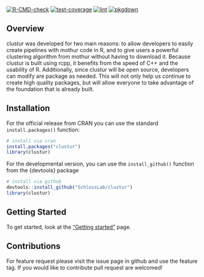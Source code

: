 
<!-- README.md is generated from README.Rmd. Please edit that file -->

<!-- badges: start -->

[![R-CMD-check](https://github.com/SchlossLab/clustur/actions/workflows/check-full.yml/badge.svg)](https://github.com/SchlossLab/clustur/actions/workflows/check-full.yml)
[![test-coverage](https://github.com/SchlossLab/clustur/actions/workflows/test-coverage.yml/badge.svg)](https://github.com/SchlossLab/clustur/actions/workflows/test-coverage.yml)
[![lint](https://github.com/SchlossLab/clustur/actions/workflows/lintr.yml/badge.svg)](https://github.com/SchlossLab/clustur/actions/workflows/lintr.yml)
[![pkgdown](https://github.com/SchlossLab/clustur/actions/workflows/pkgdown.yaml/badge.svg)](https://github.com/SchlossLab/clustur/actions/workflows/pkgdown.yaml)

<!-- badges: end -->

## Overview

clustur was developed for two main reasons: to allow developers to
easily create pipelines with mothur code in R, and to give users a
powerful clustering algorithm from mothur without having to download it.
Because clustur is built using rcpp, it benefits from the speed of C++
and the usability of R. Additionally, since clustur will be open source,
developers can modify are package as needed. This will not only help us
continue to create high quality packages, but will allow everyone to
take advantage of the foundation that is already built.

## Installation

For the official release from CRAN you can use the standard
`install.packages()` function:

``` r
# install via cran
install.packages("clustur")
library(clustur)
```

For the developmental version, you can use the `install_github()`
function from the {devtools} package

``` r
# install via github
devtools::install_github("SchlossLab/clustur")
library(clustur)
```

## Getting Started

To get started, look at the [“Getting
started”](schlosslab.org/clustur/) page.

## Contributions

For feature request please visit the issue page in github and use the
feature tag. If you would like to contribute pull request are welcomed!
